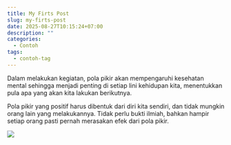 ```yaml
---
title: My Firts Post
slug: my-firts-post
date: 2025-08-27T10:15:24+07:00
description: ""
categories:
  - Contoh
tags:
  - contoh-tag
---
```

Dalam melakukan kegiatan, pola pikir akan mempengaruhi kesehatan mental sehingga menjadi penting di setiap lini kehidupan kita, menentukkan pula apa yang akan kita lakukan berikutnya.

Pola pikir yang positif harus dibentuk dari diri kita sendiri, dan tidak mungkin orang lain yang melakukannya. Tidak perlu bukti ilmiah, bahkan hampir setiap orang pasti pernah merasakan efek dari pola pikir.

![](/img/screenshot-2025-08-15-213456.png)
